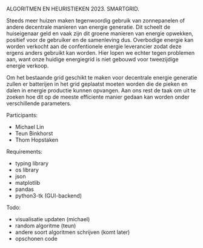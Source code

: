 ALGORITMEN EN HEURISTIEKEN 2023. SMARTGRID. 

Steeds meer huizen maken tegenwoordig gebruik van zonnepanelen of andere decentrale manieren van energie generatie. Dit scheelt de huiseigenaar geld en vaak zijn dit groene manieren van energie opwekken, positief voor de gebruiker en de samenleving dus. Overbodige energie kan worden verkocht aan de confentionele energie leverancier zodat deze ergens anders gebruikt kan worden. Hier lopen we echter tegen problemen aan, want onze huidige energiegrid is niet gebouwd voor tweezijdige energie verkoop. 

Om het bestaande grid geschikt te maken voor decentrale energie generatie zullen er batterijen in het grid geplaatst moeten worden die de pieken en dalen in energie productie kunnen opvangen. Aan ons rest de taak om uit te zoeken hoe dit op de meeste efficiente manier gedaan kan worden onder verschillende parameters.


Participants: 
- Michael Lin
- Teun Binkhorst
- Thom Hopstaken

Requirements:
- typing library
- os library
- json
- matplotlib
- pandas
- python3-tk (GUI-backend)

Todo:
- visualisatie updaten (michael)
- random algoritme (teun)
- andere soort algoritmen schrijven (komt later)
- opschonen code
